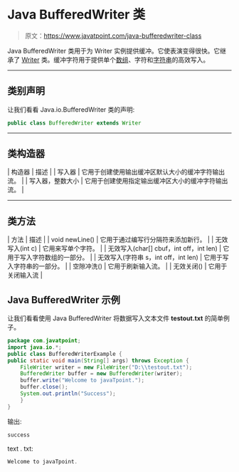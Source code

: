 # Java BufferedWriter 类

> 原文：<https://www.javatpoint.com/java-bufferedwriter-class>

Java BufferedWriter 类用于为 Writer 实例提供缓冲。它使表演变得很快。它继承了 [Writer](java-writer-class) 类。缓冲字符用于提供单个[数组](array-in-java)、字符和[字符串](java-string)的高效写入。

* * *

## 类别声明

让我们看看 Java.io.BufferedWriter 类的声明:

```java
public class BufferedWriter extends Writer

```

* * *

## 类构造器

| 构造器 | 描述 |
| 写入器 | 它用于创建使用输出缓冲区默认大小的缓冲字符输出流。 |
| 写入器，整数大小 | 它用于创建使用指定输出缓冲区大小的缓冲字符输出流。 |

* * *

## 类方法

| 方法 | 描述 |
| void newLine() | 它用于通过编写行分隔符来添加新行。 |
| 无效写入(int c) | 它用来写单个字符。 |
| 无效写入(char[] cbuf，int off，int len) | 它用于写入字符数组的一部分。 |
| 无效写入(字符串 s，int off，int len) | 它用于写入字符串的一部分。 |
| 空隙冲洗() | 它用于刷新输入流。 |
| 无效关闭() | 它用于关闭输入流 |

## Java BufferedWriter 示例

让我们看看使用 Java BufferedWriter 将数据写入文本文件 **testout.txt** 的简单例子。

```java
package com.javatpoint;
import java.io.*;
public class BufferedWriterExample {
public static void main(String[] args) throws Exception {	
	FileWriter writer = new FileWriter("D:\\testout.txt");
	BufferedWriter buffer = new BufferedWriter(writer);
	buffer.write("Welcome to javaTpoint.");
	buffer.close();
	System.out.println("Success");
	}
}

```

输出:

```java
success

```

text . txt:

```java
Welcome to javaTpoint.

```